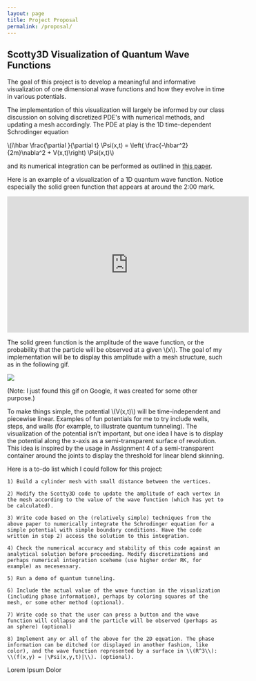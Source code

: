 ```yaml
---
layout: page
title: Project Proposal
permalink: /proposal/
---
```

<script type="text/javascript"
    src="http://cdn.mathjax.org/mathjax/latest/MathJax.js?config=TeX-AMS-MML_HTMLorMML">
</script>

## Scotty3D Visualization of Quantum Wave Functions

The goal of this project is to develop a meaningful and informative visualization of one dimensional wave functions and how they evolve in time in various potentials. 

The implementation of this visualization will largely be informed by our class discussion on solving discretized PDE's with numerical methods, and updating a mesh accordingly. The PDE at play is the 1D time-dependent Schrodinger equation 

\\(i\hbar \frac{\partial }{\partial t} \Psi(x,t) = \left( \frac{-\hbar^2}{2m}\nabla^2 + V(x,t)\right) \Psi(x,t)\\)

and its numerical integration can be performed as outlined in [this paper](http://www.scielo.org.mx/pdf/rmfe/v54n2/v54n2a3.pdf). 

Here is an example of a visualization of a 1D quantum wave function. Notice especially the solid green function that appears at around the 2:00 mark.

<iframe width="560" height="315" src="https://www.youtube.com/embed/imdFhDbWDyM" frameborder="0" allowfullscreen></iframe>

The solid green function is the amplitude of the wave function, or the probability that the particle will be observed at a given \\(x\\). The goal of my implementation will be to display this amplitude with a mesh structure, such as in the following gif. 

<img src="/images/wave.gif" />

(Note: I just found this gif on Google, it was created for some other purpose.) 

To make things simple, the potential \\(V(x,t)\\) will be time-independent and piecewise linear. Examples of fun potentials for me to try include wells, steps, and walls (for example, to illustrate quantum tunneling). The visualization of the potential isn't important, but one idea I have is to display the potential along the x-axis as a semi-transparent surface of revolution. This idea is inspired by the usage in Assignment 4 of a semi-transparent container around the joints to display the threshold for linear blend skinning. 

Here is a to-do list which I could follow for this project:

    1) Build a cylinder mesh with small distance between the vertices.

    2) Modify the Scotty3D code to update the amplitude of each vertex in the mesh according to the value of the wave function (which has yet to be calculated). 

    3) Write code based on the (relatively simple) techniques from the above paper to numerically integrate the Schrodinger equation for a simple potential with simple boundary conditions. Have the code written in step 2) access the solution to this integration. 

    4) Check the numerical accuracy and stability of this code against an analytical solution before proceeding. Modify discretizations and perhaps numerical integration sceheme (use higher order RK, for example) as necesessary. 

    5) Run a demo of quantum tunneling. 
 
    6) Include the actual value of the wave function in the visualization (including phase information), perhaps by coloring squares of the mesh, or some other method (optional).

    7) Write code so that the user can press a button and the wave function will collapse and the particle will be observed (perhaps as an sphere) (optional)

    8) Implement any or all of the above for the 2D equation. The phase information can be ditched (or displayed in another fashion, like color), and the wave function represented by a surface in \\(R^3\\): \\(f(x,y) = |\Psi(x,y,t)|\\). (optional). 

Lorem Ipsum Dolor
